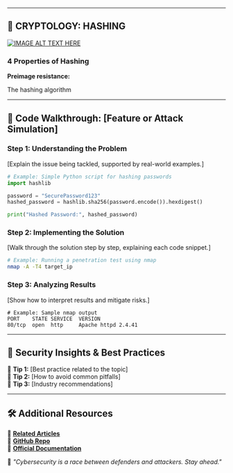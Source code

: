 ___

## 📖 CRYPTOLOGY: HASHING 

[![IMAGE ALT TEXT HERE](https://img.youtube.com/vi/ldC6oRNcznzSkLOl/0.jpg)]([https://youtu.be/phh2ciFK_fI?si=ldC6oRNcznzSkLOl])



### 4 Properties of Hashing 


**Preimage resistance:**

The hashing algorithm 

  




---

## **📖 Code Walkthrough: [Feature or Attack Simulation]**  

### **Step 1: Understanding the Problem**  
[Explain the issue being tackled, supported by real-world examples.]  

```python
# Example: Simple Python script for hashing passwords
import hashlib

password = "SecurePassword123"
hashed_password = hashlib.sha256(password.encode()).hexdigest()

print("Hashed Password:", hashed_password)
```

### **Step 2: Implementing the Solution**  
[Walk through the solution step by step, explaining each code snippet.]  

```bash
# Example: Running a penetration test using nmap
nmap -A -T4 target_ip
```

### **Step 3: Analyzing Results**  
[Show how to interpret results and mitigate risks.]  

```log
# Example: Sample nmap output
PORT    STATE SERVICE  VERSION
80/tcp  open  http     Apache httpd 2.4.41
```

---

## **🔎 Security Insights & Best Practices**  
📌 **Tip 1:** [Best practice related to the topic]  
📌 **Tip 2:** [How to avoid common pitfalls]  
📌 **Tip 3:** [Industry recommendations]  

---

## **🛠️ Additional Resources**  
📌 **[Related Articles](#)**  
📌 **[GitHub Repo](#)**  
📌 **[Official Documentation](#)**  

💬 *"Cybersecurity is a race between defenders and attackers. Stay ahead."*  
```
